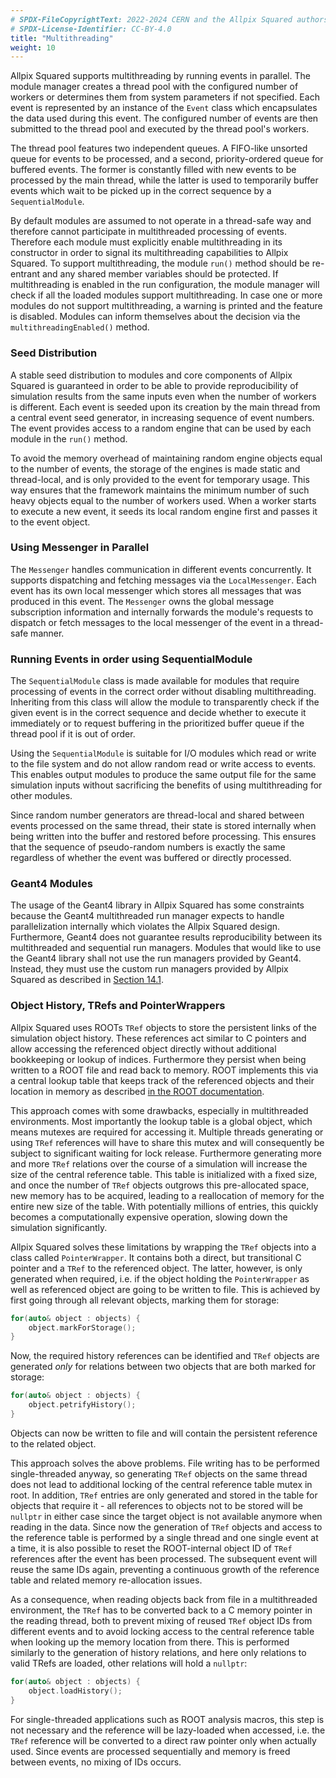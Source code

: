 ```yaml
---
# SPDX-FileCopyrightText: 2022-2024 CERN and the Allpix Squared authors
# SPDX-License-Identifier: CC-BY-4.0
title: "Multithreading"
weight: 10
---
```


Allpix Squared supports multithreading by running events in parallel. The module manager creates a thread pool with the
configured number of workers or determines them from system parameters if not specified. Each event is represented by an
instance of the `Event` class which encapsulates the data used during this event. The configured number of events are then
submitted to the thread pool and executed by the thread pool's workers.

The thread pool features two independent queues. A FIFO-like unsorted queue for events to be processed, and a second,
priority-ordered queue for buffered events. The former is constantly filled with new events to be processed by the main
thread, while the latter is used to temporarily buffer events which wait to be picked up in the correct sequence by a
`SequentialModule`.

By default modules are assumed to not operate in a thread-safe way and therefore cannot participate in multithreaded
processing of events. Therefore each module must explicitly enable multithreading in its constructor in order to signal its
multithreading capabilities to Allpix Squared. To support multithreading, the module `run()` method should be re-entrant and
any shared member variables should be protected. If multithreading is enabled in the run configuration, the module manager
will check if all the loaded modules support multithreading. In case one or more modules do not support multithreading, a
warning is printed and the feature is disabled. Modules can inform themselves about the decision via the
`multithreadingEnabled()` method.

### Seed Distribution

A stable seed distribution to modules and core components of Allpix Squared is guaranteed in order to be able to provide
reproducibility of simulation results from the same inputs even when the number of workers is different. Each event is seeded
upon its creation by the main thread from a central event seed generator, in increasing sequence of event numbers. The event
provides access to a random engine that can be used by each module in the `run()` method.

To avoid the memory overhead of maintaining random engine objects equal to the number of events, the storage of the engines
is made static and thread-local, and is only provided to the event for temporary usage. This way ensures that the framework
maintains the minimum number of such heavy objects equal to the number of workers used. When a worker starts to execute a new
event, it seeds its local random engine first and passes it to the event object.

### Using Messenger in Parallel

The `Messenger` handles communication in different events concurrently. It supports dispatching and fetching messages via the
`LocalMessenger`. Each event has its own local messenger which stores all messages that was produced in this event. The
`Messenger` owns the global message subscription information and internally forwards the module's requests to dispatch or
fetch messages to the local messenger of the event in a thread-safe manner.

### Running Events in order using SequentialModule

The `SequentialModule` class is made available for modules that require processing of events in the correct order without
disabling multithreading. Inheriting from this class will allow the module to transparently check if the given event is in
the correct sequence and decide whether to execute it immediately or to request buffering in the prioritized buffer queue if
the thread pool if it is out of order.

Using the `SequentialModule` is suitable for I/O modules which read or write to the file system and do not allow random read
or write access to events. This enables output modules to produce the same output file for the same simulation inputs
without sacrificing the benefits of using multithreading for other modules.

Since random number generators are thread-local and shared between events processed on the same thread, their state is stored
internally when being written into the buffer and restored before processing. This ensures that the sequence of pseudo-random
numbers is exactly the same regardless of whether the event was buffered or directly processed.

### Geant4 Modules

The usage of the Geant4 library in Allpix Squared has some constraints because the Geant4 multithreaded run manager expects
to handle parallelization internally which violates the Allpix Squared design. Furthermore, Geant4 does not guarantee results
reproducibility between its multithreaded and sequential run managers. Modules that would like to use the Geant4 library
shall not use the run managers provided by Geant4. Instead, they must use the custom run managers provided by Allpix Squared
as described in [Section 14.1](../14_additional/01_tools.md#geant4-interface).

### Object History, TRefs and PointerWrappers

Allpix Squared uses ROOTs `TRef` objects to store the persistent links of the simulation object history. These references act
similar to C pointers and allow accessing the referenced object directly without additional bookkeeping or lookup of indices.
Furthermore they persist when being written to a ROOT file and read back to memory. ROOT implements this via a central lookup
table that keeps track of the referenced objects and their location in memory as described
[in the ROOT documentation](https://root.cern.ch/doc/master/classTRef.html).

This approach comes with some drawbacks, especially in multithreaded environments. Most importantly the lookup table is a
global object, which means mutexes are required for accessing it. Multiple threads generating or using `TRef` references will
have to share this mutex and will consequently be subject to significant waiting for lock release. Furthermore generating more
and more `TRef` relations over the course of a simulation will increase the size of the central reference table. This table is
initialized with a fixed size, and once the number of `TRef` objects outgrows this pre-allocated space, new memory has to be
acquired, leading to a reallocation of memory for the entire new size of the table. With potentially millions of entries, this
quickly becomes a computationally expensive operation, slowing down the simulation significantly.

Allpix Squared solves these limitations by wrapping the `TRef` objects into a class called `PointerWrapper`. It contains both
a direct, but transitional C pointer and a `TRef` to the referenced object. The latter, however, is only generated when
required, i.e. if the object holding the `PointerWrapper` as well as referenced object are going to be written to file. This
is achieved by first going through all relevant objects, marking them for storage:

```cpp
for(auto& object : objects) {
    object.markForStorage();
}
```

Now, the required history references can be identified and `TRef` objects are generated *only* for relations between two objects
that are both marked for storage:

```cpp
for(auto& object : objects) {
    object.petrifyHistory();
}
```

Objects can now be written to file and will contain the persistent reference to the related object.

This approach solves the above problems. File writing has to be performed single-threaded anyway, so generating `TRef` objects
on the same thread does not lead to additional locking of the central reference table mutex in root. In addition, `TRef` entries
are only generated and stored in the table for objects that require it - all references to objects not to be stored will be
`nullptr` in either case since the target object is not available anymore when reading in the data. Since now the generation of
`TRef` objects and access to the reference table is performed by a single thread and one single event at a time, it is also
possible to reset the ROOT-internal object ID of `TRef` references after the event has been processed. The subsequent event will
reuse the same IDs again, preventing a continuous growth of the reference table and related memory re-allocation issues.

As a consequence, when reading objects back from file in a multithreaded environment, the `TRef` has to be converted back to a C
memory pointer in the reading thread, both to prevent mixing of reused `TRef` object IDs from different events and to avoid
locking access to the central reference table when looking up the memory location from there. This is performed similarly to the
generation of history relations, and here only relations to valid TRefs are loaded, other relations will hold a `nullptr`:

```cpp
for(auto& object : objects) {
    object.loadHistory();
}
```

For single-threaded applications such as ROOT analysis macros, this step is not necessary and the reference will be lazy-loaded
when accessed, i.e. the `TRef` reference will be converted to a direct raw pointer only when actually used. Since events are
processed sequentially and memory is freed between events, no mixing of IDs occurs.
